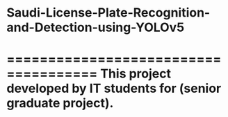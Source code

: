 # Saudi-License-Plate-Recognition-and-Detection-using-YOLOv5

=====================================
This project developed by IT students for (senior graduate project).
=====================================
